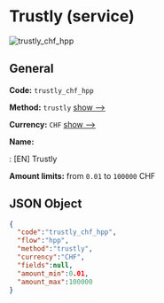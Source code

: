 
# Trustly (service) 
![trustly_chf_hpp](https://static.openfintech.io/payment_methods/trustly_chf_hpp/logo.svg?w=400&c=v0.59.26#w200)  

## General 
 
**Code:** `trustly_chf_hpp` 
 
**Method:** `trustly` 
 [show -->](/payment-methods/trustly/) 
 
**Currency:** `CHF` [show -->](/currencies/CHF/) 
 
**Name:** 
 
:	[EN] Trustly 
 
**Amount limits:** from `0.01` to `100000` CHF 

## JSON Object 

```json
{
  "code":"trustly_chf_hpp",
  "flow":"hpp",
  "method":"trustly",
  "currency":"CHF",
  "fields":null,
  "amount_min":0.01,
  "amount_max":100000
}
```  
